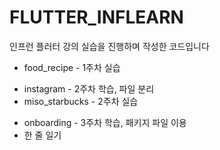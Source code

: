 # FLUTTER_INFLEARN

인프런 플러터 강의 실습을 진행하며 작성한 코드입니다
+ food_recipe - 1주차 실습
- instagram - 2주차 학습, 파일 분리
- miso_starbucks - 2주차 실습
+ onboarding - 3주차 학습, 패키지 파일 이용
+ 한 줄 일기
